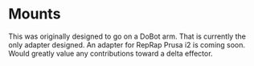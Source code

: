 # Mounts

This was originally designed to go on a DoBot arm.  That is currently the only adapter designed.  An adapter for RepRap Prusa i2 is coming soon. Would greatly value any contributions toward a delta effector.
